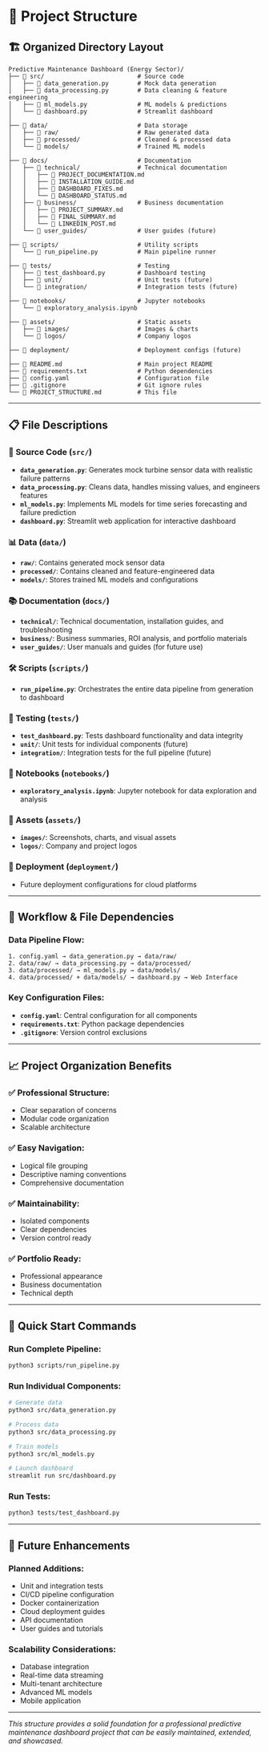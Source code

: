 # 📁 Project Structure

## 🏗️ **Organized Directory Layout**

```
Predictive Maintenance Dashboard (Energy Sector)/
├── 📁 src/                          # Source code
│   ├── 📄 data_generation.py        # Mock data generation
│   ├── 📄 data_processing.py        # Data cleaning & feature engineering
│   ├── 📄 ml_models.py              # ML models & predictions
│   └── 📄 dashboard.py              # Streamlit dashboard
│
├── 📁 data/                         # Data storage
│   ├── 📁 raw/                      # Raw generated data
│   ├── 📁 processed/                # Cleaned & processed data
│   └── 📁 models/                   # Trained ML models
│
├── 📁 docs/                         # Documentation
│   ├── 📁 technical/                # Technical documentation
│   │   ├── 📄 PROJECT_DOCUMENTATION.md
│   │   ├── 📄 INSTALLATION_GUIDE.md
│   │   ├── 📄 DASHBOARD_FIXES.md
│   │   └── 📄 DASHBOARD_STATUS.md
│   ├── 📁 business/                 # Business documentation
│   │   ├── 📄 PROJECT_SUMMARY.md
│   │   ├── 📄 FINAL_SUMMARY.md
│   │   └── 📄 LINKEDIN_POST.md
│   └── 📁 user_guides/              # User guides (future)
│
├── 📁 scripts/                      # Utility scripts
│   └── 📄 run_pipeline.py           # Main pipeline runner
│
├── 📁 tests/                        # Testing
│   ├── 📄 test_dashboard.py         # Dashboard testing
│   ├── 📁 unit/                     # Unit tests (future)
│   └── 📁 integration/              # Integration tests (future)
│
├── 📁 notebooks/                    # Jupyter notebooks
│   └── 📄 exploratory_analysis.ipynb
│
├── 📁 assets/                       # Static assets
│   ├── 📁 images/                   # Images & charts
│   └── 📁 logos/                    # Company logos
│
├── 📁 deployment/                   # Deployment configs (future)
│
├── 📄 README.md                     # Main project README
├── 📄 requirements.txt              # Python dependencies
├── 📄 config.yaml                   # Configuration file
├── 📄 .gitignore                    # Git ignore rules
└── 📄 PROJECT_STRUCTURE.md          # This file
```

---

## 📋 **File Descriptions**

### **🔧 Source Code (`src/`)**
- **`data_generation.py`**: Generates mock turbine sensor data with realistic failure patterns
- **`data_processing.py`**: Cleans data, handles missing values, and engineers features
- **`ml_models.py`**: Implements ML models for time series forecasting and failure prediction
- **`dashboard.py`**: Streamlit web application for interactive dashboard

### **📊 Data (`data/`)**
- **`raw/`**: Contains generated mock sensor data
- **`processed/`**: Contains cleaned and feature-engineered data
- **`models/`**: Stores trained ML models and configurations

### **📚 Documentation (`docs/`)**
- **`technical/`**: Technical documentation, installation guides, and troubleshooting
- **`business/`**: Business summaries, ROI analysis, and portfolio materials
- **`user_guides/`**: User manuals and guides (for future use)

### **🛠️ Scripts (`scripts/`)**
- **`run_pipeline.py`**: Orchestrates the entire data pipeline from generation to dashboard

### **🧪 Testing (`tests/`)**
- **`test_dashboard.py`**: Tests dashboard functionality and data integrity
- **`unit/`**: Unit tests for individual components (future)
- **`integration/`**: Integration tests for the full pipeline (future)

### **📓 Notebooks (`notebooks/`)**
- **`exploratory_analysis.ipynb`**: Jupyter notebook for data exploration and analysis

### **🎨 Assets (`assets/`)**
- **`images/`**: Screenshots, charts, and visual assets
- **`logos/`**: Company and project logos

### **🚀 Deployment (`deployment/`)**
- Future deployment configurations for cloud platforms

---

## 🔄 **Workflow & File Dependencies**

### **Data Pipeline Flow:**
```
1. config.yaml → data_generation.py → data/raw/
2. data/raw/ → data_processing.py → data/processed/
3. data/processed/ → ml_models.py → data/models/
4. data/processed/ + data/models/ → dashboard.py → Web Interface
```

### **Key Configuration Files:**
- **`config.yaml`**: Central configuration for all components
- **`requirements.txt`**: Python package dependencies
- **`.gitignore`**: Version control exclusions

---

## 📈 **Project Organization Benefits**

### **✅ Professional Structure:**
- Clear separation of concerns
- Modular code organization
- Scalable architecture

### **✅ Easy Navigation:**
- Logical file grouping
- Descriptive naming conventions
- Comprehensive documentation

### **✅ Maintainability:**
- Isolated components
- Clear dependencies
- Version control ready

### **✅ Portfolio Ready:**
- Professional appearance
- Business documentation
- Technical depth

---

## 🚀 **Quick Start Commands**

### **Run Complete Pipeline:**
```bash
python3 scripts/run_pipeline.py
```

### **Run Individual Components:**
```bash
# Generate data
python3 src/data_generation.py

# Process data
python3 src/data_processing.py

# Train models
python3 src/ml_models.py

# Launch dashboard
streamlit run src/dashboard.py
```

### **Run Tests:**
```bash
python3 tests/test_dashboard.py
```

---

## 📝 **Future Enhancements**

### **Planned Additions:**
- Unit and integration tests
- CI/CD pipeline configuration
- Docker containerization
- Cloud deployment guides
- API documentation
- User guides and tutorials

### **Scalability Considerations:**
- Database integration
- Real-time data streaming
- Multi-tenant architecture
- Advanced ML models
- Mobile application

---

*This structure provides a solid foundation for a professional predictive maintenance dashboard project that can be easily maintained, extended, and showcased.* 